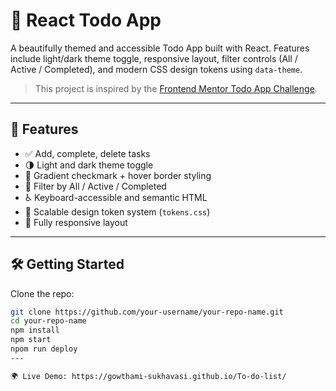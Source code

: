 # 📝 React Todo App

A beautifully themed and accessible Todo App built with React. Features include light/dark theme toggle, responsive layout, filter controls (All / Active / Completed), and modern CSS design tokens using `data-theme`.

> This project is inspired by the [Frontend Mentor Todo App Challenge](https://www.frontendmentor.io/challenges/todo-app-Su1_KokOW).

---

## 🚀 Features

- ✅ Add, complete, delete tasks
- 🌗 Light and dark theme toggle
- 🎨 Gradient checkmark + hover border styling
- 🔎 Filter by All / Active / Completed
- ♿️ Keyboard-accessible and semantic HTML
- 🧱 Scalable design token system (`tokens.css`)
- 📱 Fully responsive layout

---

## 🛠️ Getting Started

Clone the repo:

```bash
git clone https://github.com/your-username/your-repo-name.git
cd your-repo-name
npm install
npm start
npom run deploy
---

🌍 Live Demo: https://gowthami-sukhavasi.github.io/To-do-list/
